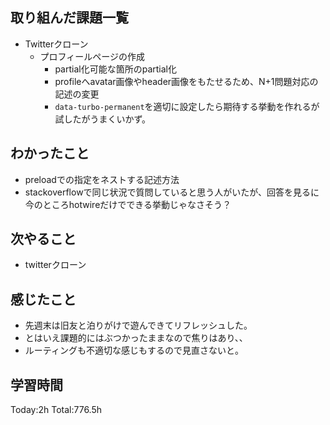 ## 取り組んだ課題一覧
- Twitterクローン
  - プロフィールページの作成
    - partial化可能な箇所のpartial化
    - profileへavatar画像やheader画像をもたせるため、N+1問題対応の記述の変更
    - `data-turbo-permanent`を適切に設定したら期待する挙動を作れるが試したがうまくいかず。

## わかったこと
- preloadでの指定をネストする記述方法
- stackoverflowで同じ状況で質問していると思う人がいたが、回答を見るに今のところhotwireだけでできる挙動じゃなさそう？

## 次やること
- twitterクローン　

## 感じたこと
- 先週末は旧友と泊りがけで遊んできてリフレッシュした。
- とはいえ課題的にはぶつかったままなので焦りはあり、、
- ルーティングも不適切な感じもするので見直さないと。
  
## 学習時間
Today:2h
Total:776.5h